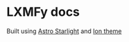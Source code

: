 # LXMFy docs

Built using [Astro Starlight](https://starlight.astro.build/) and [Ion theme ](https://louisescher.github.io/starlight-ion-theme/)